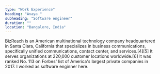 ```yaml
---
type: "Work Experience"
heading: "Avaya "
subheading: "Software engineer"
duration: ""
location: "Bangalore, India"
---
```


<a href="https://http://avaya.com//" target="_blank">BizReach</a> is an American multinational technology company headquartered in Santa Clara, California that specializes in business communications, specifically unified communications, contact center, and services.[4][5] It serves organizations at 220,000 customer locations worldwide.[6] It was ranked No. 113 on Forbes' list of America's largest private companies in 2017. I worked as software enginner here.
